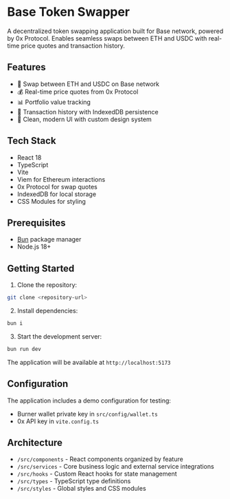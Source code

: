 # Base Token Swapper

A decentralized token swapping application built for Base network, powered by 0x Protocol. Enables seamless swaps between ETH and USDC with real-time price quotes and transaction history.

## Features

- 🔄 Swap between ETH and USDC on Base network
- 💰 Real-time price quotes from 0x Protocol
- 📊 Portfolio value tracking
- 📜 Transaction history with IndexedDB persistence
- 🎨 Clean, modern UI with custom design system

## Tech Stack

- React 18
- TypeScript
- Vite
- Viem for Ethereum interactions
- 0x Protocol for swap quotes
- IndexedDB for local storage
- CSS Modules for styling

## Prerequisites

- [Bun](https://bun.sh/) package manager
- Node.js 18+

## Getting Started

1. Clone the repository:

```bash
git clone <repository-url>
```

2. Install dependencies:

```bash
bun i
```

3. Start the development server:

```bash
bun run dev
```

The application will be available at `http://localhost:5173`

## Configuration

The application includes a demo configuration for testing:

- Burner wallet private key in `src/config/wallet.ts`
- 0x API key in `vite.config.ts`

## Architecture

- `/src/components` - React components organized by feature
- `/src/services` - Core business logic and external service integrations
- `/src/hooks` - Custom React hooks for state management
- `/src/types` - TypeScript type definitions
- `/src/styles` - Global styles and CSS modules

